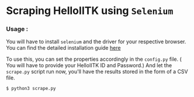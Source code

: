 # Scraping HelloIITK using `Selenium`

### Usage :

You will have to install `selenium` and the driver for your respective browser. You can find the detailed installation guide [here](https://selenium-python.readthedocs.io/installation.html)

To use this, you can set the properties accordingly in the `config.py` file. ( You will have to provide your HelloIITK ID and Password.)
And let the `scrape.py` script run now, you'll have the results stored in the form of a CSV file.

```$ python3 scrape.py```
